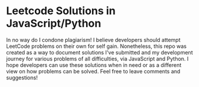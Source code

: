 # Leetcode Solutions in JavaScript/Python

In no way do I condone plagiarism! I believe developers should attempt LeetCode problems on their own for self gain. Nonetheless, this repo was created as a way to document solutions I've submitted and my development journey for various problems of all difficulties, via JavaScript and Python. I hope developers can use these solutions when in need or as a different view on how problems can be solved. Feel free to leave comments and suggestions!
